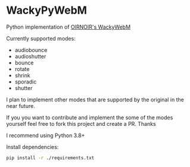 # WackyPyWebM
Python implementation of [OIRNOIR's WackyWebM](https://github.com/OIRNOIR/WackyWebM)

Currently supported modes:
- audiobounce
- audioshutter
- bounce
- rotate
- shrink
- sporadic
- shutter

I plan to implement other modes that are supported by the original in the near future. 

If you you want to contribute and implement the some of the modes yourself feel free to fork this project and create a PR. Thanks


I recommend using Python 3.8+

Install dependencies:
```bash
pip install -r ./requirements.txt
```
